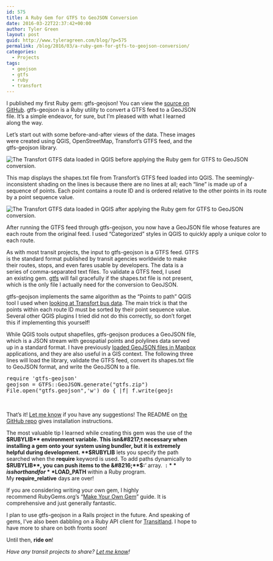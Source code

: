 ```yaml
---
id: 575
title: A Ruby Gem for GTFS to GeoJSON Conversion
date: 2016-03-22T22:37:42+00:00
author: Tyler Green
layout: post
guid: http://www.tyleragreen.com/blog/?p=575
permalink: /blog/2016/03/a-ruby-gem-for-gtfs-to-geojson-conversion/
categories:
  - Projects
tags:
  - geojson
  - gtfs
  - ruby
  - transfort
---
```

I published my first Ruby gem: gtfs-geojson! You can view the <a href="https://github.com/tyleragreen/gtfs-geojson" target="_blank">source on GitHub</a>. gtfs-geojson is a Ruby utility to convert a GTFS feed to a GeoJSON file. It&#8217;s a simple endeavor, for sure, but I&#8217;m pleased with what I learned along the way.

Let&#8217;s start out with some before-and-after views of the data. These images were created using QGIS, OpenStreetMap, Transfort&#8217;s GTFS feed, and the gtfs-geojson library.

<div style="width: 686px" class="wp-caption aligncenter">
  <img src="http://i0.wp.com/www.tyleragreen.com/blog_files/2016-03-gtfs-geojson/gtfs.png?resize=676%2C449" alt="The Transfort GTFS data loaded in QGIS before applying the Ruby gem for GTFS to GeoJSON conversion." data-recalc-dims="1" />
  
  <p class="wp-caption-text">
    This map displays the shapes.txt file from Transfort&#8217;s GTFS feed loaded into QGIS. The seemingly-inconsistent shading on the lines is because there are no lines at all; each &#8220;line&#8221; is made up of a sequence of points. Each point contains a route ID and is ordered relative to the other points in its route by a point sequence value.
  </p>
</div>

<div style="width: 686px" class="wp-caption aligncenter">
  <img src="http://i0.wp.com/www.tyleragreen.com/blog_files/2016-03-gtfs-geojson/geojson.png?resize=676%2C448" alt="The Transfort GTFS data loaded in QGIS after applying the Ruby gem for GTFS to GeoJSON conversion." data-recalc-dims="1" />
  
  <p class="wp-caption-text">
    After running the GTFS feed through gtfs-geojson, you now have a GeoJSON file whose features are each route from the original feed. I used &#8220;Categorized&#8221; styles in QGIS to quickly apply a unique color to each route.
  </p>
</div>

As with most transit projects, the input to gtfs-geojson is a GTFS feed. GTFS is the standard format published by transit agencies worldwide to make their routes, stops, and even fares usable by developers. The data is a series of comma-separated text files. To validate a GTFS feed, I used an existing gem. <a href="https://github.com/nerdEd/gtfs" target="_blank">gtfs</a> will fail gracefully if the shapes.txt file is not present, which is the only file I actually need for the conversion to GeoJSON.

gtfs-geojson implements the same algorithm as the &#8220;Points to path&#8221; QGIS tool I used when <a href="http://www.tyleragreen.com/blog/2016/01/transfort-bus-stops-through-the-lens-of-gis/" target="_blank">looking at Transfort bus data</a>. The main trick is that the points within each route ID must be sorted by their point sequence value. Several other QGIS plugins I tried did not do this correctly, so don&#8217;t forget this if implementing this yourself!

While QGIS tools output shapefiles, gtfs-geojson produces a GeoJSON file, which is a JSON stream with geospatial points and polylines data served up in a standard format. I have previously <a href="http://www.tyleragreen.com/blog/2016/02/new-york-city-transit-frequency-visualization/" target="_blank">loaded GeoJSON files in Mapbox</a> applications, and they are also useful in a GIS context. The following three lines will load the library, validate the GTFS feed, convert its shapes.txt file to GeoJSON format, and write the GeoJSON to a file.

<pre><div class="codecolorer-container text default" style="overflow:auto;white-space:nowrap;width:435px;">
  <div class="text codecolorer">
    require 'gtfs-geojson'<br />
    geojson = GTFS::GeoJSON.generate("gtfs.zip")<br />
    File.open("gtfs.geojson",'w') do { |f| f.write(geojson) }
  </div>
</div>

</pre>

That&#8217;s it! [Let me know](/#connect) if you have any suggestions! The README on <a href="https://github.com/tyleragreen/gtfs-geojson" target="_blank">the GitHub repo</a> gives installation instructions.

The most valuable tip I learned while creating this gem was the use of the **$RUBYLIB** environment variable. This isn&#8217;t necessary when installing a gem onto your system using bundler, but it is extremely helpful during development. **$RUBYLIB** lets you specify the path searched when the **require** keyword is used. To add paths dynamically to **$RUBYLIB**, you can push items to the &#8216;**$:**&#8216; array. **$:** is shorthand for **$LOAD_PATH** within a Ruby program. My **require_relative** days are over!

If you are considering writing your own gem, I highly recommend RubyGems.org&#8217;s &#8220;<a href="http://guides.rubygems.org/make-your-own-gem/" target="_blank">Make Your Own Gem</a>&#8221; guide. It is comprehensive and just generally fantastic.

I plan to use gtfs-geojson in a Rails project in the future. And speaking of gems, I&#8217;ve also been dabbling on a Ruby API client for <a href="http://transit.land/" target="_blank">Transitland</a>. I hope to have more to share on both fronts soon!

Until then, **ride on**!

_Have any transit projects to share? [Let me know](/#connect)!_
